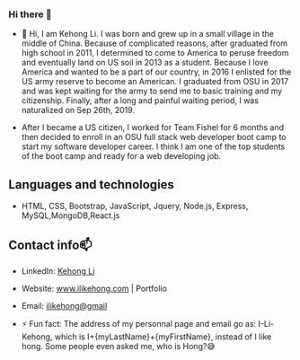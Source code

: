 ### Hi there 👋

- 💬 Hi, I am Kehong Li. I was born and grew up in a small village in the middle of China. Because of complicated reasons, after graduated from high school in 2011, I determined to come to America to peruse freedom and eventually land on US soil in 2013 as a student. Because I love America and wanted to be a part of our country, in 2016 I enlisted for the US army reserve to become an American. I graduated from OSU in 2017 and was kept waiting for the army to send me to basic training and my citizenship. Finally, after a long and painful waiting period, I was naturalized on Sep 26th, 2019.

- After I became a US citizen, I worked for Team Fishel for 6 months and then decided to enroll in an OSU full stack web developer boot camp to start my software developer career. I think I am one of the top students of the boot camp and ready for a web developing job. 

## Languages and technologies
- HTML, CSS, Bootstrap, JavaScript, Jquery, Node.js, Express, MySQL,MongoDB,React.js

## Contact info📫
- LinkedIn: <a href="https://www.linkedin.com/in/kehong-li-aa26b5136/" target="_blank">Kehong Li</a>
- Website: <a href="https://www.ilikehong.com/" target="_blank">www.ilikehong.com | Portfolio</a>
- Email: <a href="mailto:ilikehong@gmail.com" target="_blank">ilikehong@gmail</a>

- ⚡ Fun fact: The address of my personnal page and email go as: I-Li-Kehong, which is I+{myLastName}+{myFirstName}, instead of I like hong. Some people even asked me, who is Hong?😅

<!--
**sugerhater/sugerhater** is a ✨ _special_ ✨ repository because its `README.md` (this file) appears on your GitHub profile.

Here are some ideas to get you started:

- 🔭 I’m currently working on ...
- 🌱 I’m currently learning ...
- 👯 I’m looking to collaborate on ...
- 🤔 I’m looking for help with ...
- 📫 How to reach me: ...
- 😄 Pronouns: ...
-->
